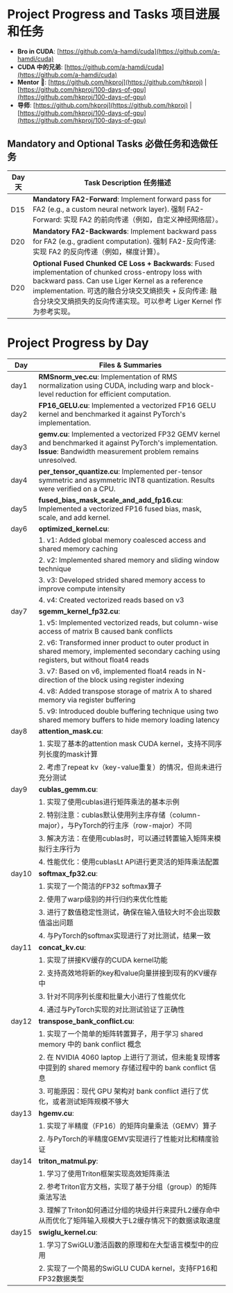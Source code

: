 # Project Progress and Tasks 项目进展和任务

- **Bro in CUDA**: [https://github.com/a-hamdi/cuda](https://github.com/a-hamdi/cuda)
- **CUDA 中的兄弟**: [https://github.com/a-hamdi/cuda](https://github.com/a-hamdi/cuda)
- **Mentor** 🚀: [https://github.com/hkproj](https://github.com/hkproj) | [https://github.com/hkproj/100-days-of-gpu](https://github.com/hkproj/100-days-of-gpu)
- **导师**: [https://github.com/hkproj](https://github.com/hkproj) | [https://github.com/hkproj/100-days-of-gpu](https://github.com/hkproj/100-days-of-gpu)

## Mandatory and Optional Tasks 必做任务和选做任务

| Day 天 | Task Description 任务描述 |
|--------|----------------------------|
| D15    | **Mandatory FA2-Forward**: Implement forward pass for FA2 (e.g., a custom neural network layer). 强制 FA2-Forward: 实现 FA2 的前向传递（例如，自定义神经网络层）。 |
| D20    | **Mandatory FA2-Backwards**: Implement backward pass for FA2 (e.g., gradient computation). 强制 FA2-反向传递: 实现 FA2 的反向传递（例如，梯度计算）。 |
| D20    | **Optional Fused Chunked CE Loss + Backwards**: Fused implementation of chunked cross-entropy loss with backward pass. Can use Liger Kernel as a reference implementation. 可选的融合分块交叉熵损失 + 反向传递: 融合分块交叉熵损失的反向传递实现。可以参考 Liger Kernel 作为参考实现。 |

# Project Progress by Day

| Day   | Files & Summaries |
|-------|-------------------|
| day1  | **RMSnorm_vec.cu**: Implementation of RMS normalization using CUDA, including warp and block-level reduction for efficient computation. |
| day2  | **FP16_GELU.cu**: Implemented a vectorized FP16 GELU kernel and benchmarked it against PyTorch's implementation. |
| day3  | **gemv.cu**: Implemented a vectorized FP32 GEMV kernel and benchmarked it against PyTorch's implementation. **Issue**: Bandwidth measurement problem remains unresolved. |
| day4  | **per_tensor_quantize.cu**: Implemented per-tensor symmetric and asymmetric INT8 quantization. Results were verified on a CPU. |
| day5  | **fused_bias_mask_scale_and_add_fp16.cu**: Implemented a vectorized FP16 fused bias, mask, scale, and add kernel. |
| day6  | **optimized_kernel.cu**: |
|       | 1. v1: Added global memory coalesced access and shared memory caching |
|       | 2. v2: Implemented shared memory and sliding window technique |
|       | 3. v3: Developed strided shared memory access to improve compute intensity |
|       | 4. v4: Created vectorized reads based on v3 |
| day7  | **sgemm_kernel_fp32.cu**: |
|       | 1. v5: Implemented vectorized reads, but column-wise access of matrix B caused bank conflicts |
|       | 2. v6: Transformed inner product to outer product in shared memory, implemented secondary caching using registers, but without float4 reads |
|       | 3. v7: Based on v6, implemented float4 reads in N-direction of the block using register indexing |
|       | 4. v8: Added transpose storage of matrix A to shared memory via register buffering |
|       | 5. v9: Introduced double buffering technique using two shared memory buffers to hide memory loading latency |
| day8  | **attention_mask.cu**: |
|       | 1. 实现了基本的attention mask CUDA kernel，支持不同序列长度的mask计算 |
|       | 2. 考虑了repeat kv（key-value重复）的情况，但尚未进行充分测试 |
| day9  | **cublas_gemm.cu**: |
|       | 1. 实现了使用cublas进行矩阵乘法的基本示例 |
|       | 2. 特别注意：cublas默认使用列主序存储（column-major），与PyTorch的行主序（row-major）不同 |
|       | 3. 解决方法：在使用cublas时，可以通过转置输入矩阵来模拟行主序行为 |
|       | 4. 性能优化：使用cublasLt API进行更灵活的矩阵乘法配置 |
| day10 | **softmax_fp32.cu**: |
|       | 1. 实现了一个简洁的FP32 softmax算子 |
|       | 2. 使用了warp级别的并行归约来优化性能 |
|       | 3. 进行了数值稳定性测试，确保在输入值较大时不会出现数值溢出问题 |
|       | 4. 与PyTorch的softmax实现进行了对比测试，结果一致 |
| day11 | **concat_kv.cu**: |
|       | 1. 实现了拼接KV缓存的CUDA kernel功能 |
|       | 2. 支持高效地将新的key和value向量拼接到现有的KV缓存中 |
|       | 3. 针对不同序列长度和批量大小进行了性能优化 |
|       | 4. 通过与PyTorch实现的对比测试验证了正确性 |
| day12 | **transpose_bank_conflict.cu**: |
|       | 1. 实现了一个简单的矩阵转置算子，用于学习 shared memory 中的 bank conflict 概念 |
|       | 2. 在 NVIDIA 4060 laptop 上进行了测试，但未能复现博客中提到的 shared memory 存储过程中的 bank conflict 信息 |
|       | 3. 可能原因：现代 GPU 架构对 bank conflict 进行了优化，或者测试矩阵规模不够大 |
| day13 | **hgemv.cu**: |
|       | 1. 实现了半精度（FP16）的矩阵向量乘法（GEMV）算子 |
|       | 2. 与PyTorch的半精度GEMV实现进行了性能对比和精度验证 |
| day14 | **triton_matmul.py**: |
|       | 1. 学习了使用Triton框架实现高效矩阵乘法 |
|       | 2. 参考Triton官方文档，实现了基于分组（group）的矩阵乘法写法 |
|       | 3. 理解了Triton如何通过分组的块级并行来提升L2缓存命中从而优化了矩阵输入规模大于L2缓存情况下的数据读取速度 |
| day15 | **swiglu_kernel.cu**: |
|       | 1. 学习了SwiGLU激活函数的原理和在大型语言模型中的应用 |
|       | 2. 实现了一个简易的SwiGLU CUDA kernel，支持FP16和FP32数据类型 |




